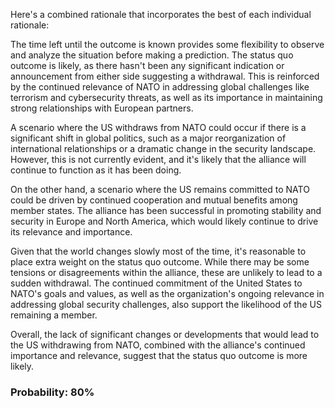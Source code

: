 Here's a combined rationale that incorporates the best of each individual rationale:

The time left until the outcome is known provides some flexibility to observe and analyze the situation before making a prediction. The status quo outcome is likely, as there hasn't been any significant indication or announcement from either side suggesting a withdrawal. This is reinforced by the continued relevance of NATO in addressing global challenges like terrorism and cybersecurity threats, as well as its importance in maintaining strong relationships with European partners.

A scenario where the US withdraws from NATO could occur if there is a significant shift in global politics, such as a major reorganization of international relationships or a dramatic change in the security landscape. However, this is not currently evident, and it's likely that the alliance will continue to function as it has been doing.

On the other hand, a scenario where the US remains committed to NATO could be driven by continued cooperation and mutual benefits among member states. The alliance has been successful in promoting stability and security in Europe and North America, which would likely continue to drive its relevance and importance.

Given that the world changes slowly most of the time, it's reasonable to place extra weight on the status quo outcome. While there may be some tensions or disagreements within the alliance, these are unlikely to lead to a sudden withdrawal. The continued commitment of the United States to NATO's goals and values, as well as the organization's ongoing relevance in addressing global security challenges, also support the likelihood of the US remaining a member.

Overall, the lack of significant changes or developments that would lead to the US withdrawing from NATO, combined with the alliance's continued importance and relevance, suggest that the status quo outcome is more likely.

### Probability: 80%